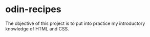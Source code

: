 # odin-recipes
The objective of this project is to put into practice my introductory knowledge of HTML and CSS.  